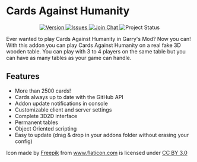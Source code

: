 <p align="center"><h1>Cards Against Humanity</h1></p>
<p align="center">
	<a href="https://github.com/Starfox64/cards-against-humanity/releases/latest">
		<img src="https://img.shields.io/github/release/Starfox64/cards-against-humanity.svg?label=Version" alt="Version">
	</a>
	<a href="https://github.com/Starfox64/cards-against-humanity/issues">
        <img src="http://img.shields.io/github/issues-raw/Starfox64/cards-against-humanity.svg?label=Issues" alt="Issues">
    </a>
    <a href="https://gitter.im/Starfox64/cards-against-humanity">
        <img src="https://img.shields.io/badge/Gitter-Join_Chat-yellow.svg" alt="Join Chat">
    </a>
    <img src="https://img.shields.io/badge/Status-Alpha_Testing-red.svg" alt="Project Status">
</p>

Ever wanted to play Cards Against Humanity in Garry's Mod? Now you can!  
With this addon you can play Cards Against Humanity on a real fake 3D wooden table. You can play with 3 to 4 players on the same table but you can have as many tables as your game can handle.

## Features
* More than 2500 cards!
* Cards always up to date with the GitHub API
* Addon update notifications in console
* Customizable client and server settings
* Complete 3D2D interface
* Permanent tables
* Object Oriented scripting
* Easy to update (drag & drop in your addons folder without erasing your config)


<p>Icon made by <a href="http://www.freepik.com" title="Freepik">Freepik</a> from <a href="http://www.flaticon.com" title="Flaticon">www.flaticon.com</a> is licensed under <a href="http://creativecommons.org/licenses/by/3.0/" title="Creative Commons BY 3.0">CC BY 3.0</a></p>
